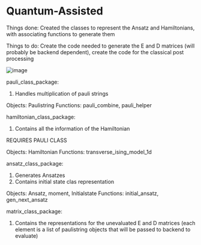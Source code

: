 # Quantum-Assisted

Things done: Created the classes to represent the Ansatz and Hamiltonians, with associating functions to generate them

Things to do: Create the code needed to generate the E and D matrices (will probably be backend dependent), create the code for the classical post processing


![image](https://user-images.githubusercontent.com/41319311/111591097-f44d8d00-8801-11eb-93a8-3804b6b6de88.png)

pauli_class_package:
1) Handles multiplication of pauli strings

Objects: Paulistring
Functions: pauli_combine, pauli_helper

hamiltonian_class_package:
1) Contains all the information of the Hamiltonian

REQUIRES PAULI CLASS

Objects: Hamiltonian
Functions: transverse_ising_model_1d

ansatz_class_package:
1) Generates Ansatzes
2) Contains initial state clas representation

Objects: Ansatz, moment, Initialstate
Functions: initial_ansatz, gen_next_ansatz

matrix_class_package:
1) Contains the representations for the unevaluated E and D matrices (each element is a list of paulistring objects that will be passed to backend to evaluate)
